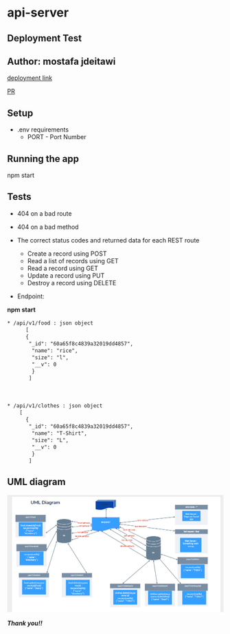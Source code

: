 # api-server



## **Deployment Test**
## **Author: mostafa jdeitawi**


[deployment link](https://api-server-jdeitawi.herokuapp.com/)

[PR](https://github.com/jdeitawimostafa/api-server/pull/2)




 ## **Setup**
* .env requirements
  * PORT - Port Number


## **Running the app**
npm start


## **Tests**
* 404 on a bad route
* 404 on a bad method
* The correct status codes and returned data for each REST route
  * Create a record using POST
  * Read a list of records using GET
  * Read a record using GET
  * Update a record using PUT
  * Destroy a record using DELETE

* Endpoint: 



**npm start**



    * /api/v1/food : json object
          [
          {
           "_id": "60a65f8c4839a32019dd4857",
            "name": "rice",
            "size": "l",
            "__v": 0
            }
           ]
           
           
           
    * /api/v1/clothes : json object 
        [
          {
           "_id": "60a65f8c4839a32019dd4857",
            "name": "T-Shirt",
            "size": "L",
            "__v": 0
            }
           ]  
 
 ## **UML diagram**
 
 
 
 
  ![image](lab4.PNG)

***Thank you!!***

